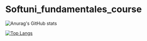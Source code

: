 # Softuni_fundamentales_course
![Anurag's GitHub stats](https://github-readme-stats.vercel.app/api?username=Mikeeyh&show_icons=true&theme=tokyonight)

[![Top Langs](https://github-readme-stats.vercel.app/api/top-langs/?username=Mikeeyh&layout=donut&card_width=300&theme=tokyonight)](https://github.com/anuraghazra/github-readme-stats)
